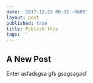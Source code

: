 ```yaml
---
date: '2017-12-27 00:32 -0600'
layout: post
published: true
title: Publish this
tags: ''
---
```

## A New Post

Enter
asfadsgsa
gfs
gsagsagasf
